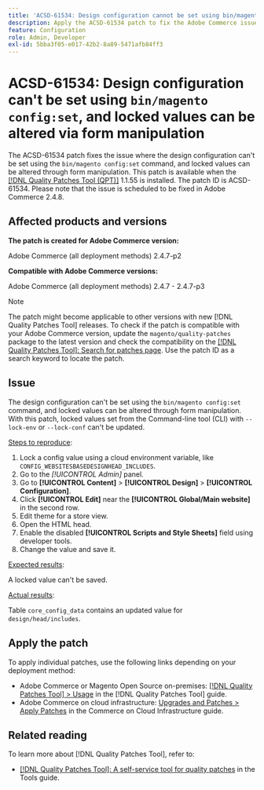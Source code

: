 ```yaml
---
title: 'ACSD-61534: Design configuration cannot be set using bin/magento config:set, and locked values can be altered via form manipulation'
description: Apply the ACSD-61534 patch to fix the Adobe Commerce issue where the design configuration can't be set using the `bin/magento config:set` command, and locked values can be altered through form manipulation.
feature: Configuration
role: Admin, Developer
exl-id: 5bba3f05-e017-42b2-8a89-5471afb84ff3
---
```

# ACSD-61534: Design configuration can't be set using `bin/magento config:set`, and locked values can be altered via form manipulation

The ACSD-61534 patch fixes the issue where the design configuration can't be set using the `bin/magento config:set` command, and locked values can be altered through form manipulation. This patch is available when the [[!DNL Quality Patches Tool (QPT)]](/help/tools/quality-patches-tool/quality-patches-tool-to-self-serve-quality-patches.md) 1.1.55 is installed. The patch ID is ACSD-61534. Please note that the issue is scheduled to be fixed in Adobe Commerce 2.4.8. 

## Affected products and versions

**The patch is created for Adobe Commerce version:**

Adobe Commerce (all deployment methods) 2.4.7-p2

**Compatible with Adobe Commerce versions:**

Adobe Commerce (all deployment methods) 2.4.7 - 2.4.7-p3

>[!NOTE]
>
>The patch might become applicable to other versions with new [!DNL Quality Patches Tool] releases. To check if the patch is compatible with your Adobe Commerce version, update the `magento/quality-patches` package to the latest version and check the compatibility on the [[!DNL Quality Patches Tool]: Search for patches page](https://experienceleague.adobe.com/tools/commerce-quality-patches/index.html). Use the patch ID as a search keyword to locate the patch.

## Issue

The design configuration can't be set using the `bin/magento config:set` command, and locked values can be altered through form manipulation. With this patch, locked values set from the Command-line tool (CLI) with `--lock-env` or `--lock-conf` can't be updated.

<u>Steps to reproduce</u>:

1. Lock a config value using a cloud environment variable, like `CONFIG_WEBSITESBASEDESIGNHEAD_INCLUDES`.
1. Go to the *[!UICONTROL Admin]* panel.
1. Go to **[!UICONTROL Content]** > **[!UICONTROL Design]** > **[!UICONTROL Configuration]**.
1. Click **[!UICONTROL Edit]** near the **[!UICONTROL Global/Main website]** in the second row.
1. Edit theme for a store view.
1. Open the HTML head.
1. Enable the disabled **[!UICONTROL Scripts and Style Sheets]** field using developer tools.
1. Change the value and save it.

<u>Expected results</u>:

A locked value can't be saved.

<u>Actual results</u>:

Table `core_config_data` contains an updated value for `design/head/includes`.

## Apply the patch

To apply individual patches, use the following links depending on your deployment method:

* Adobe Commerce or Magento Open Source on-premises: [[!DNL Quality Patches Tool] > Usage](/help/tools/quality-patches-tool/usage.md) in the [!DNL Quality Patches Tool] guide.
* Adobe Commerce on cloud infrastructure: [Upgrades and Patches > Apply Patches](https://experienceleague.adobe.com/docs/commerce-cloud-service/user-guide/develop/upgrade/apply-patches.html) in the Commerce on Cloud Infrastructure guide.

## Related reading

To learn more about [!DNL Quality Patches Tool], refer to:

* [[!DNL Quality Patches Tool]: A self-service tool for quality patches](/help/tools/quality-patches-tool/quality-patches-tool-to-self-serve-quality-patches.md) in the Tools guide.
